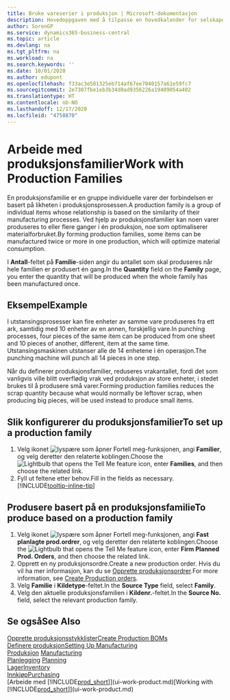 ```yaml
---
title: Bruke vareserier i produksjon | Microsoft-dokumentasjon
description: Hovedoppgaven med å tilpasse en hovedkalender for selskapet, eller selskapets forretningspartner, er å angi eventuelle endringer i statusen for arbeids- eller fridager.
author: SorenGP
ms.service: dynamics365-business-central
ms.topic: article
ms.devlang: na
ms.tgt_pltfrm: na
ms.workload: na
ms.search.keywords: ''
ms.date: 10/01/2020
ms.author: edupont
ms.openlocfilehash: f33ac3e581325eb714af67ee7040157a61e59fc7
ms.sourcegitcommit: 2e7307fbe1eb3b34d0ad9356226a19409054a402
ms.translationtype: HT
ms.contentlocale: nb-NO
ms.lasthandoff: 12/17/2020
ms.locfileid: "4758870"
---
```

# <a name="work-with-production-families"></a><span data-ttu-id="ee9fc-103">Arbeide med produksjonsfamilier</span><span class="sxs-lookup"><span data-stu-id="ee9fc-103">Work with Production Families</span></span>
<span data-ttu-id="ee9fc-104">En produksjonsfamilie er en gruppe individuelle varer der forbindelsen er basert på likheten i produksjonsprosessen.</span><span class="sxs-lookup"><span data-stu-id="ee9fc-104">A production family is a group of individual items whose relationship is based on the similarity of their manufacturing processes.</span></span> <span data-ttu-id="ee9fc-105">Ved hjelp av produksjonsfamilier kan noen varer produseres to eller flere ganger i én produksjon, noe som optimaliserer materialforbruket.</span><span class="sxs-lookup"><span data-stu-id="ee9fc-105">By forming production families, some items can be manufactured twice or more in one production, which will optimize material consumption.</span></span>

<span data-ttu-id="ee9fc-106">I **Antall**-feltet på **Familie**-siden angir du antallet som skal produseres når hele familien er produsert én gang.</span><span class="sxs-lookup"><span data-stu-id="ee9fc-106">In the **Quantity** field on the **Family** page, you enter the quantity that will be produced when the whole family has been manufactured once.</span></span>

## <a name="example"></a><span data-ttu-id="ee9fc-107">Eksempel</span><span class="sxs-lookup"><span data-stu-id="ee9fc-107">Example</span></span>
<span data-ttu-id="ee9fc-108">I utstansingsprosesser kan fire enheter av samme vare produseres fra ett ark, samtidig med 10 enheter av en annen, forskjellig vare.</span><span class="sxs-lookup"><span data-stu-id="ee9fc-108">In punching processes, four pieces of the same item can be produced from one sheet and 10 pieces of another, different, item at the same time.</span></span> <span data-ttu-id="ee9fc-109">Utstansingsmaskinen utstanser alle de 14 enhetene i én operasjon.</span><span class="sxs-lookup"><span data-stu-id="ee9fc-109">The punching machine will punch all 14 pieces in one step.</span></span>

<span data-ttu-id="ee9fc-110">Når du definerer produksjonsfamilier, reduseres vrakantallet, fordi det som vanligvis ville blitt overflødig vrak ved produksjon av store enheter, i stedet brukes til å produsere små varer.</span><span class="sxs-lookup"><span data-stu-id="ee9fc-110">Forming production families reduces the scrap quantity because what would normally be leftover scrap, when producing big pieces, will be used instead to produce small items.</span></span>

## <a name="to-set-up-a-production-family"></a><span data-ttu-id="ee9fc-111">Slik konfigurerer du produksjonsfamilier</span><span class="sxs-lookup"><span data-stu-id="ee9fc-111">To set up a production family</span></span>
1. <span data-ttu-id="ee9fc-112">Velg ikonet ![lyspære som åpner Fortell meg-funksjonen](media/ui-search/search_small.png "Fortell hva du vil gjøre"), angi **Familier**, og velg deretter den relaterte koblingen.</span><span class="sxs-lookup"><span data-stu-id="ee9fc-112">Choose the ![Lightbulb that opens the Tell Me feature](media/ui-search/search_small.png "Tell me what you want to do") icon, enter **Families**, and then choose the related link.</span></span>
2. <span data-ttu-id="ee9fc-113">Fyll ut feltene etter behov.</span><span class="sxs-lookup"><span data-stu-id="ee9fc-113">Fill in the fields as necessary.</span></span> [!INCLUDE[tooltip-inline-tip](includes/tooltip-inline-tip_md.md)]

## <a name="to-produce-based-on-a-production-family"></a><span data-ttu-id="ee9fc-114">Produsere basert på en produksjonsfamilie</span><span class="sxs-lookup"><span data-stu-id="ee9fc-114">To produce based on a production family</span></span>
1. <span data-ttu-id="ee9fc-115">Velg ikonet ![lyspære som åpner Fortell meg-funksjonen](media/ui-search/search_small.png "Fortell hva du vil gjøre"), angi **Fast planlagte prod.ordrer**, og velg deretter den relaterte koblingen.</span><span class="sxs-lookup"><span data-stu-id="ee9fc-115">Choose the ![Lightbulb that opens the Tell Me feature](media/ui-search/search_small.png "Tell me what you want to do") icon, enter **Firm Planned Prod. Orders**, and then choose the related link.</span></span>
2. <span data-ttu-id="ee9fc-116">Opprett en ny produksjonsordre.</span><span class="sxs-lookup"><span data-stu-id="ee9fc-116">Create a new production order.</span></span> <span data-ttu-id="ee9fc-117">Hvis du vil ha mer informasjon, kan du se [Opprette produksjonsordrer](production-how-to-create-production-orders.md).</span><span class="sxs-lookup"><span data-stu-id="ee9fc-117">For more information, see [Create Production orders](production-how-to-create-production-orders.md).</span></span>
3. <span data-ttu-id="ee9fc-118">Velg **Familie** i **Kildetype**-feltet.</span><span class="sxs-lookup"><span data-stu-id="ee9fc-118">In the **Source Type** field, select **Family**.</span></span>  
4. <span data-ttu-id="ee9fc-119">Velg den aktuelle produksjonsfamilien i **Kildenr.**-feltet.</span><span class="sxs-lookup"><span data-stu-id="ee9fc-119">In the **Source No.** field, select the relevant production family.</span></span>

## <a name="see-also"></a><span data-ttu-id="ee9fc-120">Se også</span><span class="sxs-lookup"><span data-stu-id="ee9fc-120">See Also</span></span>
[<span data-ttu-id="ee9fc-121">Opprette produksjonsstykklister</span><span class="sxs-lookup"><span data-stu-id="ee9fc-121">Create Production BOMs</span></span>](production-how-to-create-production-boms.md)  
[<span data-ttu-id="ee9fc-122">Definere produksjon</span><span class="sxs-lookup"><span data-stu-id="ee9fc-122">Setting Up Manufacturing</span></span>](production-configure-production-processes.md)  
<span data-ttu-id="ee9fc-123">[Produksjon](production-manage-manufacturing.md)  </span><span class="sxs-lookup"><span data-stu-id="ee9fc-123">[Manufacturing](production-manage-manufacturing.md)  </span></span>  
<span data-ttu-id="ee9fc-124">[Planlegging](production-planning.md) </span><span class="sxs-lookup"><span data-stu-id="ee9fc-124">[Planning](production-planning.md) </span></span>  
[<span data-ttu-id="ee9fc-125">Lager</span><span class="sxs-lookup"><span data-stu-id="ee9fc-125">Inventory</span></span>](inventory-manage-inventory.md)  
[<span data-ttu-id="ee9fc-126">Innkjøp</span><span class="sxs-lookup"><span data-stu-id="ee9fc-126">Purchasing</span></span>](purchasing-manage-purchasing.md)  
<span data-ttu-id="ee9fc-127">[Arbeide med [!INCLUDE[prod_short](includes/prod_short.md)]](ui-work-product.md)</span><span class="sxs-lookup"><span data-stu-id="ee9fc-127">[Working with [!INCLUDE[prod_short](includes/prod_short.md)]](ui-work-product.md)</span></span>
